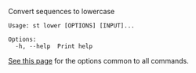 Convert sequences to lowercase

```
Usage: st lower [OPTIONS] [INPUT]...

Options:
  -h, --help  Print help
```

[See this page](opts) for the options common to all commands.

